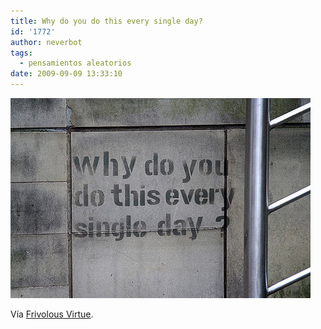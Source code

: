 ```yaml
---
title: Why do you do this every single day?
id: '1772'
author: neverbot
tags:
  - pensamientos aleatorios
date: 2009-09-09 13:33:10
---
```


[![](./why-do-you-do-this-every-single-day/tumblr_kpkghcvBPY1qzqw3vo1_500.jpg)](http://ceasefire.tumblr.com/post/181438825)

Vía [Frivolous Virtue](http://ceasefire.tumblr.com/post/181438825).